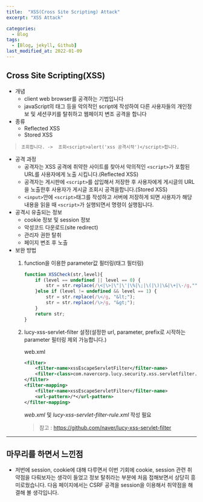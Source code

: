 ```yaml
---
title:  "XSS(Cross Site Scripting) Attack"
excerpt: "XSS Attack"

categories:
  - Blog
tags:
  - [Blog, jekyll, Github]
last_modified_at: 2022-01-09
---
```


## Cross Site Scripting(XSS)
- 개념
    - client web browser를 공격하는 기법입니다
    - javaScript의 태그 등을 악의적인 script에 작성하여 다른 사용자들의 개인정보 및 세션쿠키를 탈취하고 웹페이지 변조 공격을 합니다
- 종류
    - Reflected XSS
    - Stored XSS
> `조회합니다. ->  조회<script>alert('xss 공격시작')</script>합니다.`
- 공격 과정
    - 공격자는 XSS 공격에 취약한 사이트를 찾아서 악의적인 `<script>`가 포함된 URL를 사용자에게 노출 시킵니다.(Reflected XSS)
    - 공격자는 게시판에 `<script>`를 삽입해서 저장한 후 사용자에게 게시글의 URL을 노출한후 사용자가 게시글 조회시 공격을합니다.(Stored XSS)
    - `<input>`안에 `<script>`태그를 작성하고 서버에 저장하게 되면 사용자가 해당 내용을 읽을 때 `<script>`가 실행되면서 명령이 실행됩니다.
- 공격시 유출되는 정보
    - cookie 정보 및 session 정보
    - 악성코드 다운로드(site redirect)
    - 관리자 권한 탈취
    - 페이지 변조 후 노출
- 보완 방법
    1. function을 이용한 parameter값 필터링(태그 필터링)
        ```ts
        function XSSCheck(str,level){
            if (level == undefined || level == 0) {
                str = str.replace(/\<|\>|\"|\'|\%|\;|\(|\)|\&|\+|\-/g,"");
            }else if (level != undefined && level == 1) {
                str = str.replace(/\</g, "&lt;");
                str = str.replace(/\>/g, "&gt;");
            }
            return str;
        }
        ```

    2. lucy-xss-servlet-filter 설정(설정한 url, parameter, prefix로 시작하는 parameter 필터링 제외 가능합니다.)
    
        web.xml
        ```xml
        <filter>
	        <filter-name>xssEscapeServletFilter</filter-name>
	        <filter-class>com.navercorp.lucy.security.xss.servletfilter.XssEscapeServletFilter</filter-class>
        </filter>
        <filter-mapping>
            <filter-name>xssEscapeServletFilter</filter-name>
            <url-pattern>/*</url-pattern>
        </filter-mapping>   
        ```
        *web.xml* 및 *lucy-xss-servlet-filter-rule.xml* 작성 필요
        > 참고 : https://github.com/naver/lucy-xss-servlet-filter
    
---
## 마무리를 하면서 느낀점
- 저번에 session, cookie에 대해 다루면서 이번 기회에 cookie, session 관련 취약점을 다뤄보자는 생각이 들었고 정보 탈취라는 부분에 처음 접해보면서 상당히 흥미로웠습니다. 다음 페이지에서는 CSRF 공격을 session을 이용해서 취약점을 해결해 볼 생각입니다. 